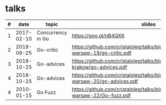 # talks

| # | date | topic | slides | video |
|---|------|-------|--------|-------|
| 1 | 2017-02-10 | Concurrency in Go | https://goo.gl/nB4QXK | - |
| 2 | 2018-09-25 | Go-critic | https://github.com/cristaloleg/talks/blob/master/2018/golang-warsaw-19/go-critic.pdf | - |
| 3 | 2018-10-25 | Go-advices | https://github.com/cristaloleg/talks/blob/master/2018/gogoconf-krakow/go-advices.pdf | - |
| 4 | 2018-10-25 | Go-advices | https://github.com/cristaloleg/talks/blob/master/2018/golang-warsaw-20/go-advices.pdf | - |
| 4 | 2010-01-15 | Go Fuzz    | https://github.com/cristaloleg/talks/blob/master/2019/golang-warsaw-22/Go-fuzz.pdf | - |
